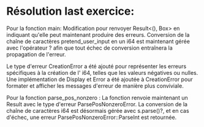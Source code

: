 # Résolution last exercice:

Pour la fonction main:
Modification pour renvoyer Result<(), Box<dyn error::Error>> en indiquant qu'elle peut maintenant produire des erreurs.
Conversion de la chaîne de caractères pretend_user_input en un i64 est maintenant gérée avec l'opérateur ? afin que tout échec de conversion entraînera la propagation de l'erreur.

Le type d'erreur CreationError a été ajouté pour représenter les erreurs spécifiques à la création de l' i64, telles que les valeurs négatives ou nulles.
Une implémentation de Display et Error a été ajoutée à CreationError pour formater et afficher les messages d'erreur de manière plus conviviale.

Pour la fonction parse_pos_nonzero :
    La fonction renvoie maintenant un Result avec le type d'erreur ParsePosNonzeroError.
    La conversion de la chaîne de caractères i64 est désormais gérée avec s.parse()?, et en cas d'échec, une erreur ParsePosNonzeroError::ParseInt est retournée.
